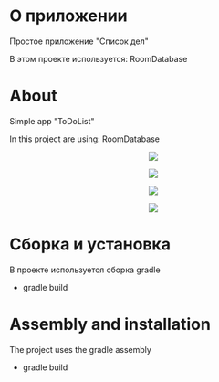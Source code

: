 
# О приложении
Простое приложениe "Список дел"


В этом проекте используется:
RoomDatabase
# About
Simple app "ToDoList"


In this project are using:
RoomDatabase

<p align="center">
  <img src="https://raw.githubusercontent.com/DmK78/weather/master/images/image1.JPG">
  </p>
  <p align="center">
    <img src="https://raw.githubusercontent.com/DmK78/weather/master/images/image4.JPG">
    </p>
    <p align="center">
      <img src="https://raw.githubusercontent.com/DmK78/weather/master/images/image2.JPG">
      </p>
      <p align="center">
        <img src="https://raw.githubusercontent.com/DmK78/weather/master/images/image3.JPG">
        </p>



# Сборка и установка
В проекте используется сборка gradle
- gradle build

# Assembly and installation
The project uses the gradle assembly
- gradle build
